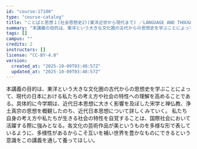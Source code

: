 ```yaml
---
id: "course:17100"
type: "course-catalog"
title: "ことばと思想１(社会思想史2)(東洋近世から現代まで) ／LANGUAGE AND THOUGHT1(HISTORY OF SOCIAL THOUGHT 2)(EARLY-MODERN TO CONTEMPORARY EAST)"
summary: "本講義の目的は、東洋という大きな文化圏の古代からの思想史を学ぶことによって、現代の日本における私たちの考え方や社会の特性への理解を高めることである。具体的に今学期は、近代日本思想に大きく影響を及ぼした宋学と禅仏教、浄土真宗の思想を概観したの…"
tags: []
campus: ""
credits: 2
instructors: []
license: "CC-BY-4.0"
version:
  created_at: "2025-10-09T03:48:57Z"
  updated_at: "2025-10-09T03:48:57Z"
---
```

本講義の目的は、東洋という大きな文化圏の古代からの思想史を学ぶことによって、現代の日本における私たちの考え方や社会の特性への理解を高めることである。具体的に今学期は、近代日本思想に大きく影響を及ぼした宋学と禅仏教、浄土真宗の思想を概観したのち、近代日本思想について詳しくみていく。 私たち自身の考え方や私たちが生きる社会の特性を自覚することは、国際社会において活躍する際に強みとなる。各文化の芸術作品が美というものを多様な形で表しているように、多様性があるからこそ互いを補い世界を豊かなものにできるという意識をこの講義を通して養ってほしい。
